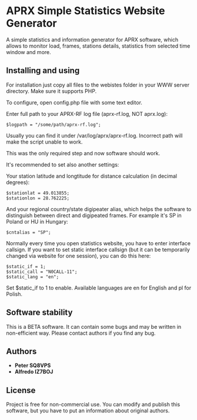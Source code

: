 # APRX Simple Statistics Website Generator

A simple statistics and information generator for APRX software, which allows to monitor load, frames, stations details, statistics from selected time window and more.


## Installing and using

For installation just copy all files to the webistes folder in your WWW server directory. Make sure it supports PHP.

To configure, open config.php file with some text editor.

Enter full path to your APRX-RF log file (aprx-rf.log, NOT aprx.log):

```
$logpath = "/some/path/aprx-rf.log";
```
Usually you can find it under /var/log/aprx/aprx-rf.log. Incorrect path will make the script unable to work.


This was the only required step and now software should work.

It's recommended to set also another settings:

Your station latitude and longtitude for distance calculation (in decimal degrees):
```
$stationlat = 49.013855;
$stationlon = 28.762225;
```

And your regional country/state digipeater alias, which helps the software to distinguish between direct and digipeated frames.
For example it's SP in Poland or HU in Hungary:
```
$cntalias = "SP";
```

Normally every time you open statistics website, you have to enter interface callsign. If you want to set static interface callsign (but it can be temporarily changed via website for one session), you can do this here:
```
$static_if = 1;
$static_call = "N0CALL-11";
$static_lang = "en";
```
Set $static_if to 1 to enable. Available languages are en for English and pl for Polish.

## Software stability

This is a BETA software. It can contain some bugs and may be written in non-efficient way. Please contact authors if you find any bug.

## Authors

* **Peter SQ8VPS**
* **Alfredo IZ7BOJ**


## License

Project is free for non-commercial use. You can modify and publish this software, but you have to put an information about original authors.
